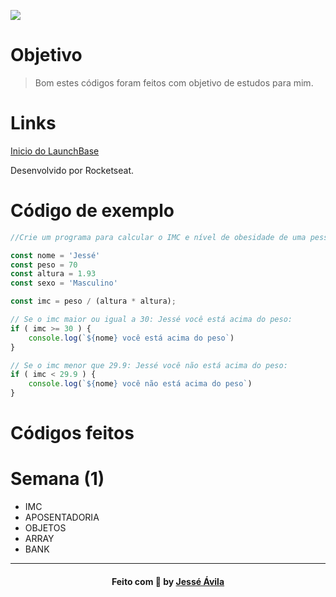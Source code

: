 ![](https://camo.githubusercontent.com/268b1344409fac98c4eeda520482b6910c4ddcba/68747470733a2f2f73746f726167652e676f6f676c65617069732e636f6d2f676f6c64656e2d77696e642f626f6f7463616d702d6c61756e6368626173652f6c6f676f2e706e67)


# Objetivo

> Bom estes códigos foram feitos com objetivo de estudos para mim.


# Links

[Inicio do LaunchBase](https://github.com/Rocketseat/bootcamp-launchbase-desafios-01)

Desenvolvido por Rocketseat.

# Código de exemplo

```javascript
//Crie um programa para calcular o IMC e nível de obesidade de uma pessoa

const nome = 'Jessé'
const peso = 70
const altura = 1.93
const sexo = 'Masculino'

const imc = peso / (altura * altura);

// Se o imc maior ou igual a 30: Jessé você está acima do peso:
if ( imc >= 30 ) {
    console.log(`${nome} você está acima do peso`)
}

// Se o imc menor que 29.9: Jessé você não está acima do peso:
if ( imc < 29.9 ) {
    console.log(`${nome} você não está acima do peso`)
}
```

# Códigos feitos

# Semana (1)

- IMC
- APOSENTADORIA
- OBJETOS
- ARRAY
- BANK
     
----

<h4 align="center">
    Feito com 💜 by <a href="https://www.twitter.com/DevJesseAvila" target="_blank">Jessé Ávila</a>
</h4>
